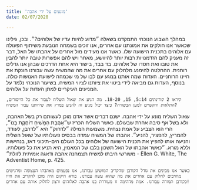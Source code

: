```yaml
---
title: 'מונעים על ידי אהבה'
date: 02/07/2020

---
```


במהלך השבוע הנוכחי התמקדנו בשאלה ״מדוע להיות עדיו של אלוהים?״. ובכן, גילינו שכאשר אנו חולקים את אמונתנו עם אחרים, אנו זוכים בשמחה הנובעת משיתוף הפעולה עם אלוהים בתכנית הישועה שלו. כאשר אנו מעידים מול אחרים על אהבתו של האל, דבר זה מעניק להם הזדמנויות רבות יותר להיוושע, מאחר ויש להם אפשרות טובה יותר להבין את טובו ואת חסדו של אלוהים. בד בבד, בישור היא אחת הדרכים שבהן אנו גדלים רוחנית. ההחלטה להימנע מלחלוק עם אחרים את מה שהמשיח עשה עבורנו חונקת את חיינו הרוחניים. העדות שמה אותנו במגע עם לבו של מי שכמהה לישועת האנושות כולה. בנוסף, העדות גם מביאה לידי ביטוי את ציותנו לציווי המשיח. בשיעור הנוכחי נלמד על המניעים העיקריים למתן העדות על אלוהים.

`קיראו 2 קורינתים 5:14, 15, 18-20. מה הניע את שאול השליח לעבור את כל הייסורים, התלאות והקשיים למען הבשורה? כיצד יכול מניע זה להניע במרץ את שירותנו עבור המשיח?`

שאול השליח מונע על ידי אהבה. ישנם דברים אשר אדם מוכן לעשותם רק בשל האהבה, ולא בשל אף סיבה אחרת שבעולם. כאשר השליח הכריז ש״אַהֲבַת הַמָּשִׁיחַ דּוֹחֶקֶת בָּנוּ״, הרי הוא הצביע על אמת נצחית. משמעות המילה ״לדחוק״ היא ״לדרבן, לעודד, להמריץ, להפציר, להניע״. אהבתו של המשיח עמדה בבסיס פעולותיו של שאול השליח והניעה אותו להפיץ את תכנית הישועה של אלוהים בכל העולם הים-תיכוני דאז, בנחישות וללא מורא. ״כאשר אהבתו של האל תשכון בלבו של המאמין, היא תניע את כל פעולותיו. משורשי חיבתו למשיח תצמחנה אהבה ודאגה אמיתית לזולת״ - Ellen G. White, The Adventist Home, p. 425.

`כאשר אנו מבינים את גודל הקורבן שהקריב המושיע עבורנו, אנו נפעמים מאהבתו העצומה ומרגישים מחויבים לחלוק עם אחרים את מה שהוא עשה עבורנו. בורא היקום היה מוכן להקריב את חייו כקורבן תמורה עבורנו. אמת מדהימה זו מעוררת בנו אהבה לאלוהים ורצון לחלוק אותה עם אחרים!`